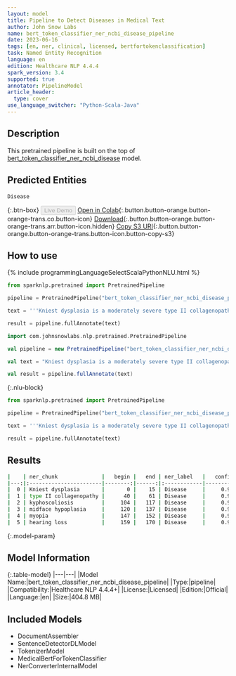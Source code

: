 ```yaml
---
layout: model
title: Pipeline to Detect Diseases in Medical Text
author: John Snow Labs
name: bert_token_classifier_ner_ncbi_disease_pipeline
date: 2023-06-16
tags: [en, ner, clinical, licensed, bertfortokenclassification]
task: Named Entity Recognition
language: en
edition: Healthcare NLP 4.4.4
spark_version: 3.4
supported: true
annotator: PipelineModel
article_header:
  type: cover
use_language_switcher: "Python-Scala-Java"
---
```


## Description

This pretrained pipeline is built on the top of [bert_token_classifier_ner_ncbi_disease](https://nlp.johnsnowlabs.com/2022/07/25/bert_token_classifier_ner_ncbi_disease_en_3_0.html) model.

## Predicted Entities

`Disease`



{:.btn-box}
<button class="button button-orange" disabled>Live Demo</button>
[Open in Colab](https://colab.research.google.com/github/JohnSnowLabs/spark-nlp-workshop/blob/master/healthcare-nlp/07.0.Pretrained_Clinical_Pipelines.ipynb){:.button.button-orange.button-orange-trans.co.button-icon}
[Download](https://s3.amazonaws.com/auxdata.johnsnowlabs.com/clinical/models/bert_token_classifier_ner_ncbi_disease_pipeline_en_4.4.4_3.4_1686941951397.zip){:.button.button-orange.button-orange-trans.arr.button-icon.hidden}
[Copy S3 URI](s3://auxdata.johnsnowlabs.com/clinical/models/bert_token_classifier_ner_ncbi_disease_pipeline_en_4.4.4_3.4_1686941951397.zip){:.button.button-orange.button-orange-trans.button-icon.button-copy-s3}

## How to use

<div class="tabs-box" markdown="1">
{% include programmingLanguageSelectScalaPythonNLU.html %}

```python
from sparknlp.pretrained import PretrainedPipeline

pipeline = PretrainedPipeline("bert_token_classifier_ner_ncbi_disease_pipeline", "en", "clinical/models")

text = '''Kniest dysplasia is a moderately severe type II collagenopathy, characterized by short trunk and limbs, kyphoscoliosis, midface hypoplasia, severe myopia, and hearing loss.'''

result = pipeline.fullAnnotate(text)
```
```scala
import com.johnsnowlabs.nlp.pretrained.PretrainedPipeline

val pipeline = new PretrainedPipeline("bert_token_classifier_ner_ncbi_disease_pipeline", "en", "clinical/models")

val text = "Kniest dysplasia is a moderately severe type II collagenopathy, characterized by short trunk and limbs, kyphoscoliosis, midface hypoplasia, severe myopia, and hearing loss."

val result = pipeline.fullAnnotate(text)
```

{:.nlu-block}
```python
from sparknlp.pretrained import PretrainedPipeline

pipeline = PretrainedPipeline("bert_token_classifier_ner_ncbi_disease_pipeline", "en", "clinical/models")

text = '''Kniest dysplasia is a moderately severe type II collagenopathy, characterized by short trunk and limbs, kyphoscoliosis, midface hypoplasia, severe myopia, and hearing loss.'''

result = pipeline.fullAnnotate(text)
```
</div>

## Results

```bash
|    | ner_chunk              |   begin |   end | ner_label   |   confidence |
|---:|:-----------------------|--------:|------:|:------------|-------------:|
|  0 | Kniest dysplasia       |       0 |    15 | Disease     |     0.999886 |
|  1 | type II collagenopathy |      40 |    61 | Disease     |     0.999934 |
|  2 | kyphoscoliosis         |     104 |   117 | Disease     |     0.99994  |
|  3 | midface hypoplasia     |     120 |   137 | Disease     |     0.999911 |
|  4 | myopia                 |     147 |   152 | Disease     |     0.999894 |
|  5 | hearing loss           |     159 |   170 | Disease     |     0.999351 |
```

{:.model-param}
## Model Information

{:.table-model}
|---|---|
|Model Name:|bert_token_classifier_ner_ncbi_disease_pipeline|
|Type:|pipeline|
|Compatibility:|Healthcare NLP 4.4.4+|
|License:|Licensed|
|Edition:|Official|
|Language:|en|
|Size:|404.8 MB|

## Included Models

- DocumentAssembler
- SentenceDetectorDLModel
- TokenizerModel
- MedicalBertForTokenClassifier
- NerConverterInternalModel
